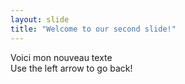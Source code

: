 ```yaml
---
layout: slide
title: "Welcome to our second slide!"
---
```

Voici mon nouveau texte <br>
Use the left arrow to go back!